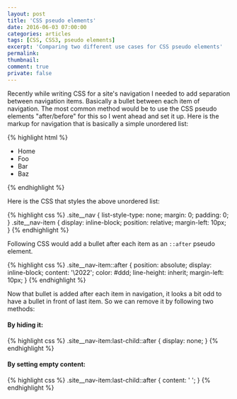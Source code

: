 ```yaml
---
layout: post
title: 'CSS pseudo elements'
date: 2016-06-03 07:00:00
categories: articles
tags: [CSS, CSS3, pseudo elements]
excerpt: 'Comparing two different use cases for CSS pseudo elements'
permalink:
thumbnail:
comment: true
private: false
---
```


Recently while writing CSS for a site's navigation I needed to add separation between navigation items. Basically a bullet between each item of navigation. The most common method would be to use the CSS pseudo elements "after/before" for this so I went ahead and set it up. Here is the markup for navigation that is basically a simple unordered list:

{% highlight html %}
<div class="site">
  <ul class="site__nav">
    <li class="site__nav-item">Home</li>
    <li class="site__nav-item">Foo</li>
    <li class="site__nav-item">Bar</li>
    <li class="site__nav-item">Baz</li>
  </ul>
</div>
{% endhighlight %}

Here is the CSS that styles the above unordered list:

{% highlight css %}
.site__nav {
  list-style-type: none;
  margin: 0;
  padding: 0;
}
.site__nav-item {
  display: inline-block;
  position: relative;
  margin-left: 10px;
}
{% endhighlight %}

Following CSS would add a bullet after each item as an `::after` pseudo element.

{% highlight css %}
.site__nav-item::after {
  position: absolute;
  display: inline-block;
  content: '\2022';
  color: #ddd;
  line-height: inherit;
  margin-left: 10px;
}
{% endhighlight %}

Now that bullet is added after each item in navigation, it looks a bit odd to have a bullet in front of last item. So we can remove it by following two methods:

#### By hiding it:

{% highlight css %}
.site__nav-item:last-child::after {
  display: none;
}
{% endhighlight %}

#### By setting empty content:

{% highlight css %}
.site__nav-item:last-child::after {
  content: ' ';
}
{% endhighlight %}

